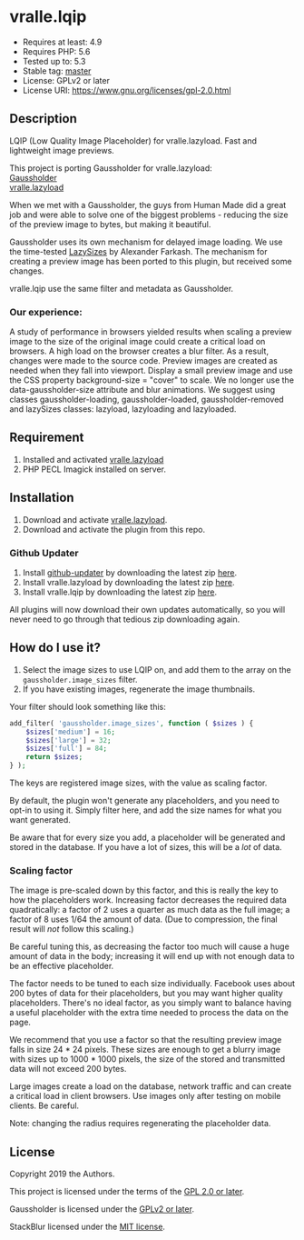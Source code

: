 # vralle.lqip

* Requires at least: 4.9
* Requires PHP: 5.6
* Tested up to: 5.3
* Stable tag: [master](https://github.com/afragen/github-updater/releases/latest)
* License: GPLv2 or later
* License URI: <https://www.gnu.org/licenses/gpl-2.0.html>

## Description
LQIP (Low Quality Image Placeholder) for vralle.lazyload. Fast and lightweight image previews.

This project is porting Gaussholder for vralle.lazyload:<br>
[Gaussholder](https://github.com/humanmade/Gaussholder)<br>
[vralle.lazyload](https://github.com/vralle/vralle-lazyload)

When we met with a Gaussholder, the guys from Human Made did a great job and were able to solve one of the biggest problems - reducing the size of the preview image to bytes, but making it beautiful.

Gaussholder uses its own mechanism for delayed image loading. We use the time-tested [LazySizes](https://github.com/aFarkas/lazysizes) by Alexander Farkash. The mechanism for creating a preview image has been ported to this plugin, but received some changes.

vralle.lqip use the same filter and metadata as Gaussholder.

### Our experience:

A study of performance in browsers yielded results when scaling a preview image to the size of the original image could create a critical load on browsers. A high load on the browser creates a blur filter. As a result, changes were made to the source code. Preview images are created as needed when they fall into viewport. Display a small preview image and use the CSS property background-size = "cover" to scale. We no longer use the data-gaussholder-size attribute and blur animations. We suggest using classes gaussholder-loading, gaussholder-loaded, gaussholder-removed and lazySizes classes: lazyload, lazyloading and lazyloaded.

## Requirement

1. Installed and activated [vralle.lazyload](https://github.com/vralle/vralle-lazyload)
2. PHP PECL Imagick installed on server.

## Installation

1. Download and activate [vralle.lazyload](https://github.com/vralle/vralle-lazyload).
2. Download and activate the plugin from this repo.

### Github Updater

1. Install [github-updater](https://github.com/afragen/github-updater) by downloading the latest zip [here](https://github.com/afragen/github-updater/releases).
2. Install vralle.lazyload by downloading the latest zip [here](https://github.com/vralle/vralle-lazyload/releases).
3. Install vralle.lqip by downloading the latest zip [here](https://github.com/vralle/vralle-lqip/releases).

All plugins will now download their own updates automatically, so you will never need to go through that tedious zip downloading again.

## How do I use it?

1. Select the image sizes to use LQIP on, and add them to the array on the `gaussholder.image_sizes` filter.
2. If you have existing images, regenerate the image thumbnails.

Your filter should look something like this:

```php
add_filter( 'gaussholder.image_sizes', function ( $sizes ) {
	$sizes['medium'] = 16;
	$sizes['large'] = 32;
	$sizes['full'] = 84;
	return $sizes;
} );
```

The keys are registered image sizes, with the value as scaling factor.

By default, the plugin won't generate any placeholders, and you need to opt-in to using it. Simply filter here, and add the size names for what you want generated.

Be aware that for every size you add, a placeholder will be generated and stored in the database. If you have a lot of sizes, this will be a _lot_ of data.

### Scaling factor

The image is pre-scaled down by this factor, and this is really the key to how the placeholders work. Increasing factor decreases the required data quadratically: a factor of 2 uses a quarter as much data as the full image; a factor of 8 uses 1/64 the amount of data. (Due to compression, the final result will *not* follow this scaling.)

Be careful tuning this, as decreasing the factor too much will cause a huge amount of data in the body; increasing it will end up with not enough data to be an effective placeholder.

The factor needs to be tuned to each size individually. Facebook uses about 200 bytes of data for their placeholders, but you may want higher quality placeholders. There's no ideal factor, as you simply want to balance having a useful placeholder with the extra time needed to process the data on the page.

We recommend that you use a factor so that the resulting preview image falls in size 24 * 24 pixels. These sizes are enough to get a blurry image with sizes up to 1000 * 1000 pixels, the size of the stored and transmitted data will not exceed 200 bytes.

Large images create a load on the database, network traffic and can create a critical load in client browsers. Use images only after testing on mobile clients. Be careful.

Note: changing the radius requires regenerating the placeholder data.

## License

Copyright 2019 the Authors.

This project is licensed under the terms of the [GPL 2.0 or later](LICENSE.txt).

Gaussholder is licensed under the [GPLv2 or later](https://github.com/humanmade/Gaussholder/blob/master/LICENSE.md).

StackBlur licensed under the [MIT license](https://github.com/flozz/StackBlur/blob/master/LICENSE-MIT.txt).
